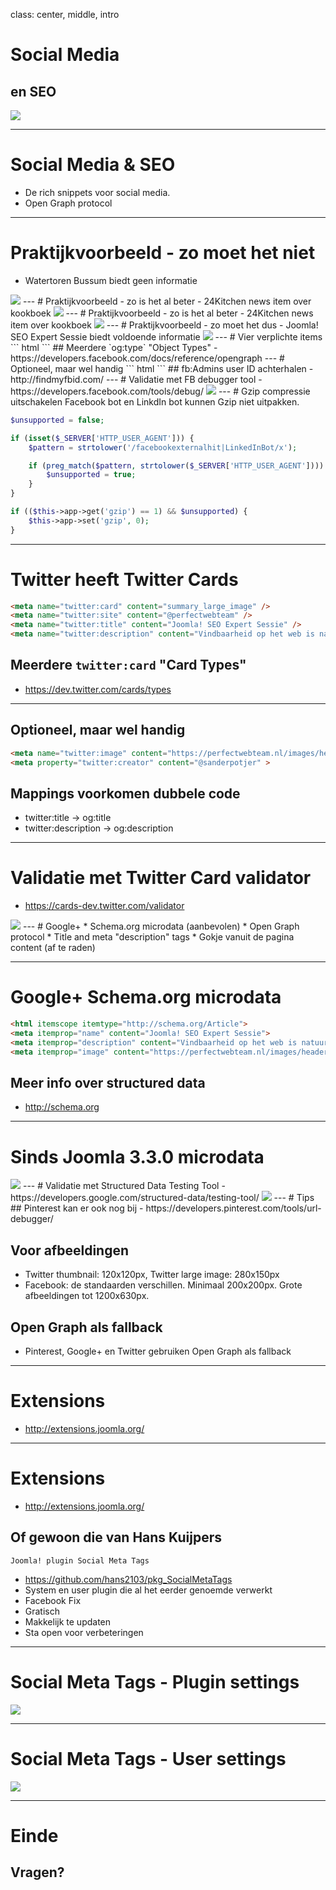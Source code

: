 class: center, middle, intro
# Social Media
## en SEO
<img src="/images/logos-seo.png">

---
# Social Media & SEO
- De rich snippets voor social media.
- Open Graph protocol
---
# Praktijkvoorbeeld - zo moet het niet
- Watertoren Bussum biedt geen informatie

<img src="joomla_seo/images/08-watertoren_bussum.png"/>
---
# Praktijkvoorbeeld - zo is het al beter
- 24Kitchen news item over kookboek

<img src="joomla_seo/images/08-24kitchen-1.png"/>
---
# Praktijkvoorbeeld - zo is het al beter
- 24Kitchen news item over kookboek

<img src="joomla_seo/images/08-24kitchen-2.png"/>
---
# Praktijkvoorbeeld - zo moet het dus
- Joomla! SEO Expert Sessie biedt voldoende informatie

<img src="joomla_seo/images/08-Yireo_PWT-expertsessie.png"/>
---
# Vier verplichte items
``` html
<meta property="og:title" content="Joomla! SEO Expert Sessie">
<meta property="og:type"  content="article">
<meta property="og:image" content="https://perfectwebteam.nl/images/headers/joomla-expert-sessie.jpg">
<meta property="og:url"   content="https://perfectwebteam.nl/expert-sessie/joomla-seo">
```
##  Meerdere `og:type` "Object Types" 
- https://developers.facebook.com/docs/reference/opengraph
---
# Optioneel, maar wel handig
``` html
<meta property="og:description" content="Vindbaarheid op het web is natuurlijk superbelangrijk voor vrijwel elke website, anders heb je een mooie website die niemand kan vinden. In deze Expert Sessie nemen we een diepe duik in het onderwerp Zoekmachine Optimalisatie (SEO) voor Joomla.">
<meta property="og:locale" content="nl_NL_">
<meta property="og:locale:alternate" content="fr_FR" />
<meta property="og:site_name" content="Perfect Web Team">
<meta property="fb:admins" content="USER_ID,USER_ID2,USER_ID3">
```
## fb:Admins user ID achterhalen
- http://findmyfbid.com/
---
# Validatie met FB debugger tool
- https://developers.facebook.com/tools/debug/

<img src="joomla_seo/images/08-fbdebugger.png"/>
---
# Gzip compressie uitschakelen
Facebook bot en LinkdIn bot kunnen Gzip niet uitpakken.

``` php
$unsupported = false;

if (isset($_SERVER['HTTP_USER_AGENT'])) {
	$pattern = strtolower('/facebookexternalhit|LinkedInBot/x');

	if (preg_match($pattern, strtolower($_SERVER['HTTP_USER_AGENT']))) {
		$unsupported = true;
	}
}

if (($this->app->get('gzip') == 1) && $unsupported) {
	$this->app->set('gzip', 0);
}
```
---
# Twitter heeft Twitter Cards
``` html
<meta name="twitter:card" content="summary_large_image" />
<meta name="twitter:site" content="@perfectwebteam" />
<meta name="twitter:title" content="Joomla! SEO Expert Sessie" />
<meta name="twitter:description" content="Vindbaarheid op het web is natuurlijk superbelangrijk voor vrijwel elke website, anders heb je een mooie website die niemand kan vinden. In deze Expert Sessie nemen we een diepe duik in het onderwerp Zoekmachine Optimalisatie (SEO) voor Joomla." />
```
## Meerdere `twitter:card` "Card Types"
- https://dev.twitter.com/cards/types
---
## Optioneel, maar wel handig
``` html
<meta name="twitter:image" content="https://perfectwebteam.nl/images/headers/joomla-expert-sessie.jpg" />
<meta property="twitter:creator" content="@sanderpotjer" >
```

## Mappings voorkomen dubbele code
- twitter:title -> og:title
- twitter:description -> og:description
---
# Validatie met Twitter Card validator
- https://cards-dev.twitter.com/validator

<img src="joomla_seo/images/08-twitter.png"/>
---
# Google+
* Schema.org microdata (aanbevolen)
* Open Graph protocol
* Title and meta "description" tags
* Gokje vanuit de pagina content (af te raden)

---
# Google+ Schema.org microdata
``` html
<html itemscope itemtype="http://schema.org/Article">
<meta itemprop="name" content="Joomla! SEO Expert Sessie">
<meta itemprop="description" content="Vindbaarheid op het web is natuurlijk superbelangrijk voor vrijwel elke website, anders heb je een mooie website die niemand kan vinden. In deze Expert Sessie nemen we een diepe duik in het onderwerp Zoekmachine Optimalisatie (SEO) voor Joomla.">
<meta itemprop="image" content="https://perfectwebteam.nl/images/headers/joomla-expert-sessie.jpg">
```
## Meer info over structured data
- http://schema.org
---
# Sinds Joomla 3.3.0 microdata

<img src="joomla_seo/images/08-microdata.png"/>
---
# Validatie met Structured Data Testing Tool
- https://developers.google.com/structured-data/testing-tool/

<img src="joomla_seo/images/08-googleplus.png"/>
---
# Tips 
## Pinterest kan er ook nog bij
- https://developers.pinterest.com/tools/url-debugger/

## Voor afbeeldingen
- Twitter thumbnail: 120x120px, Twitter large image: 280x150px
- Facebook: de standaarden verschillen. Minimaal 200x200px. Grote afbeeldingen tot 1200x630px.

## Open Graph als fallback
- Pinterest, Google+ en Twitter gebruiken Open Graph als fallback

---
# Extensions

- http://extensions.joomla.org/

---
# Extensions

- http://extensions.joomla.org/

## Of gewoon die van Hans Kuijpers 
`Joomla! plugin Social Meta Tags`

- https://github.com/hans2103/pkg_SocialMetaTags
- System en user plugin die al het eerder genoemde verwerkt
- Facebook Fix
- Gratisch
- Makkelijk te updaten
- Sta open voor verbeteringen

---
# Social Meta Tags - Plugin settings

<img src="joomla_seo/images/08-plugin-system.png"/>

---
# Social Meta Tags - User settings

<img src="joomla_seo/images/08-plugin-user.png"/>

---
# Einde
## Vragen?
